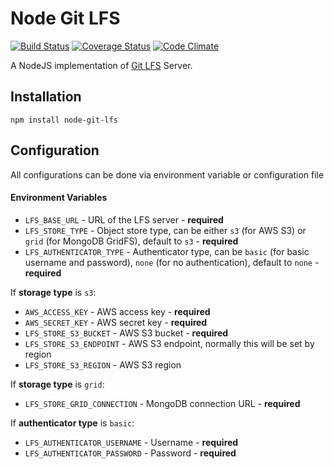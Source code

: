 # Node Git LFS
[![Build Status](https://travis-ci.org/kzwang/node-git-lfs.svg?branch=master)](https://travis-ci.org/kzwang/node-git-lfs)
[![Coverage Status](https://coveralls.io/repos/kzwang/node-git-lfs/badge.svg?branch=master&service=github)](https://coveralls.io/github/kzwang/node-git-lfs?branch=master)
[![Code Climate](https://codeclimate.com/github/kzwang/node-git-lfs/badges/gpa.svg)](https://codeclimate.com/github/kzwang/node-git-lfs)

A NodeJS implementation of [Git LFS](https://git-lfs.github.com/) Server.

## Installation
```shell
npm install node-git-lfs
```

## Configuration
All configurations can be done via environment variable or configuration file

#### Environment Variables

 - `LFS_BASE_URL` - URL of the LFS server - **required**
 - `LFS_STORE_TYPE` - Object store type, can be either `s3` (for AWS S3) or `grid` (for MongoDB GridFS), default to `s3`  - **required**
 - `LFS_AUTHENTICATOR_TYPE` - Authenticator type, can be `basic` (for basic username and password), `none` (for no authentication), default to `none` - **required**

If **storage type** is `s3`:

 - `AWS_ACCESS_KEY` - AWS access key - **required**
 - `AWS_SECRET_KEY` - AWS secret key - **required**
 - `LFS_STORE_S3_BUCKET` - AWS S3 bucket - **required**
 - `LFS_STORE_S3_ENDPOINT` - AWS S3 endpoint, normally this will be set by region
 - `LFS_STORE_S3_REGION` - AWS S3 region

If **storage type** is `grid`:

 - `LFS_STORE_GRID_CONNECTION` - MongoDB connection URL - **required**

If **authenticator type** is `basic`:

  - `LFS_AUTHENTICATOR_USERNAME` - Username - **required**
  - `LFS_AUTHENTICATOR_PASSWORD` - Password - **required**